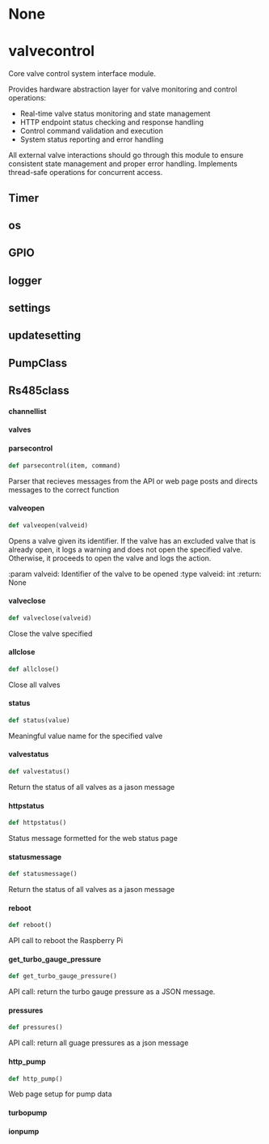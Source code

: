 # None

<a id="valvecontrol"></a>

# valvecontrol

Core valve control system interface module.

Provides hardware abstraction layer for valve monitoring and control operations:
- Real-time valve status monitoring and state management
- HTTP endpoint status checking and response handling
- Control command validation and execution
- System status reporting and error handling

All external valve interactions should go through this module to ensure
consistent state management and proper error handling. Implements thread-safe
operations for concurrent access.

<a id="valvecontrol.Timer"></a>

## Timer

<a id="valvecontrol.os"></a>

## os

<a id="valvecontrol.GPIO"></a>

## GPIO

<a id="valvecontrol.logger"></a>

## logger

<a id="valvecontrol.settings"></a>

## settings

<a id="valvecontrol.updatesetting"></a>

## updatesetting

<a id="valvecontrol.PumpClass"></a>

## PumpClass

<a id="valvecontrol.Rs485class"></a>

## Rs485class

<a id="valvecontrol.channellist"></a>

#### channellist

<a id="valvecontrol.valves"></a>

#### valves

<a id="valvecontrol.parsecontrol"></a>

#### parsecontrol

```python
def parsecontrol(item, command)
```

Parser that recieves messages from the API or web page posts and directs
messages to the correct function

<a id="valvecontrol.valveopen"></a>

#### valveopen

```python
def valveopen(valveid)
```

Opens a valve given its identifier. If the valve has an excluded valve
that is already open, it logs a warning and does not open the specified
valve. Otherwise, it proceeds to open the valve and logs the action.

:param valveid: Identifier of the valve to be opened
:type valveid: int
:return: None

<a id="valvecontrol.valveclose"></a>

#### valveclose

```python
def valveclose(valveid)
```

Close the valve specified

<a id="valvecontrol.allclose"></a>

#### allclose

```python
def allclose()
```

Close all valves

<a id="valvecontrol.status"></a>

#### status

```python
def status(value)
```

Meaningful value name for the specified valve

<a id="valvecontrol.valvestatus"></a>

#### valvestatus

```python
def valvestatus()
```

Return the status of all valves as a jason message

<a id="valvecontrol.httpstatus"></a>

#### httpstatus

```python
def httpstatus()
```

Status message formetted for the web status page

<a id="valvecontrol.statusmessage"></a>

#### statusmessage

```python
def statusmessage()
```

Return the status of all valves as a jason message

<a id="valvecontrol.reboot"></a>

#### reboot

```python
def reboot()
```

API call to reboot the Raspberry Pi

<a id="valvecontrol.get_turbo_gauge_pressure"></a>

#### get\_turbo\_gauge\_pressure

```python
def get_turbo_gauge_pressure()
```

API call: return the turbo gauge pressure as a JSON message.

<a id="valvecontrol.pressures"></a>

#### pressures

```python
def pressures()
```

API call: return all guage pressures as a json message

<a id="valvecontrol.http_pump"></a>

#### http\_pump

```python
def http_pump()
```

Web page setup for pump data

<a id="valvecontrol.turbopump"></a>

#### turbopump

<a id="valvecontrol.ionpump"></a>

#### ionpump

